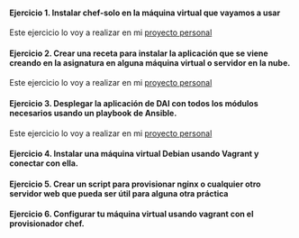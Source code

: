 #### Ejercicio 1. Instalar chef-solo en la máquina virtual que vayamos a usar

Este ejercicio lo voy a realizar en mi [proyecto personal](https://github.com/guillesiesta/ProjectX)

#### Ejercicio 2. Crear una receta para instalar la aplicación que se viene creando en la asignatura en alguna máquina virtual o servidor en la nube.

Este ejercicio lo voy a realizar en mi [proyecto personal](https://github.com/guillesiesta/ProjectX)

#### Ejercicio 3. Desplegar la aplicación de DAI con todos los módulos necesarios usando un playbook de Ansible.

Este ejercicio lo voy a realizar en mi [proyecto personal](https://github.com/guillesiesta/ProjectX)

#### Ejercicio 4. Instalar una máquina virtual Debian usando Vagrant y conectar con ella.

#### Ejercicio 5. Crear un script para provisionar nginx o cualquier otro servidor web que pueda ser útil para alguna otra práctica

#### Ejercicio 6. Configurar tu máquina virtual usando vagrant con el provisionador chef.
